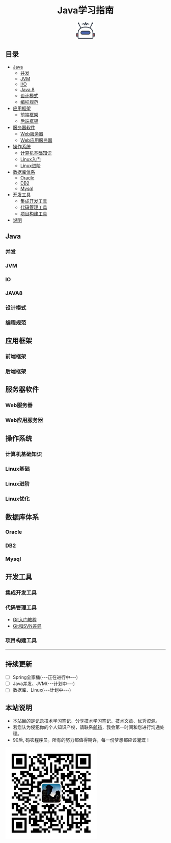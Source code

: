 <h1 align="center">Java学习指南</h1>
 <p align="center">
<a href="https://ysshao.cn/Notes/#/" target="_self">
	<img src="resource/image/robot.svg" width="60"/>
</a>
</p>


## 目录

- [Java](#java)
  - [并发](#并发)
  - [JVM](#jvm)
  - [I/O](#io)
  - [Java 8](#java-8)
  - [设计模式](#设计模式)
  - [编程规范](#编程规范)
- [应用框架](#应用框架)
  - [前端框架](#前端框架)
  - [后端框架](#后端框架)
- [服务器软件](#服务器软件)
  - [Web服务器](#Web服务器)
  - [Web应用服务器](#Web应用服务器)
- [操作系统](#操作系统)
  - [计算机基础知识](#计算机基础知识)
  - [Linux入门](#Linux初级入门)       
  - [Linux进阶](#Linux中级进阶)
- [数据库体系](#数据库)
  - [Oracle](#Oracle)
  - [DB2](#DB2)
  - [Mysql](#Mysql) 
- [开发工具](#开发工具)
  - [集成开发工具](#集成开发工具)
  - [代码管理工具](#代码管理工具)
  - [项目构建工具](#项目构建工具)
- [说明](#说明)

## Java

### 并发

### JVM

### IO

### JAVA8

### 设计模式

### 编程规范

## 应用框架

### 前端框架

### 后端框架

## 服务器软件

### Web服务器

### Web应用服务器

## 操作系统

### 计算机基础知识

### Linux基础

### Linux进阶

### Linux优化

## 数据库体系

### Oracle

### DB2

### Mysql

## 开发工具

### 集成开发工具

### 代码管理工具

* [Git入门教程](ysshao/tooldoc/Git入门教程.md)
* [Git和SVN差异](ysshao/tooldoc/Git和SVN差异对比.md)

### 项目构建工具

***

## 持续更新

- [ ] Spring全家桶(---正在进行中---)
- [ ] Java并发、JVM(---计划中---)
- [ ] 数据库、Linux(---计划中---)

## 本站说明

- 本站目的是记录技术学习笔记，分享技术学习笔记、技术文章、优秀资源。
- 若您认为侵犯你的个人知识产权，请联系[邮箱](allenshao9@163.com)，我会第一时间和您进行沟通处理。
- 90后, 码农程序员。所有的努力都值得期许，每一份梦想都应该灌溉！

<img src="resource/image/wx.jpg" alt="wx" style="zoom:67%;" />